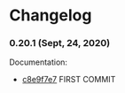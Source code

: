 # Changelog

### 0.20.1 (Sept, 24, 2020)

Documentation:
- [c8e9f7e7](https://github.com/mahsumurebe/dockerize-bitcoin-core/commit/c8e9f7e7) FIRST COMMIT
